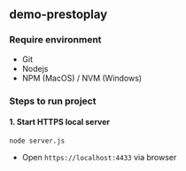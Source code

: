 ## demo-prestoplay

### Require environment

- Git
- Nodejs
- NPM (MacOS) / NVM (Windows)

### Steps to run project

#### 1. Start HTTPS local server
```
node server.js
```

- Open `https://localhost:4433` via browser